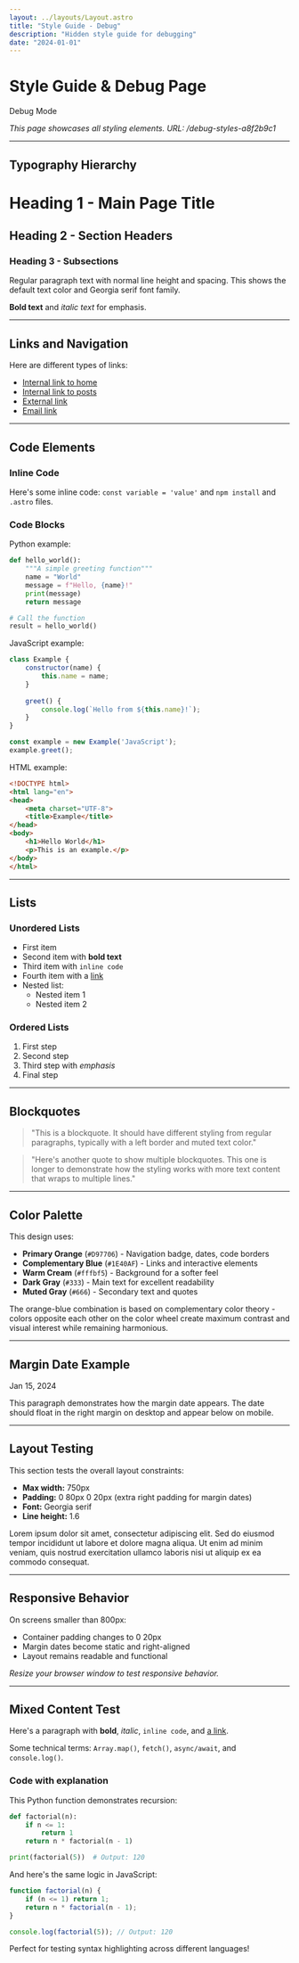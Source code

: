 ```yaml
---
layout: ../layouts/Layout.astro
title: "Style Guide - Debug"
description: "Hidden style guide for debugging"
date: "2024-01-01"
---
```


# Style Guide & Debug Page

<div class="margin-date">Debug Mode</div>

*This page showcases all styling elements. URL: /debug-styles-a8f2b9c1*

---

## Typography Hierarchy

# Heading 1 - Main Page Title
## Heading 2 - Section Headers  
### Heading 3 - Subsections

Regular paragraph text with normal line height and spacing. This shows the default text color and Georgia serif font family.

**Bold text** and *italic text* for emphasis.

---

## Links and Navigation

Here are different types of links:
- [Internal link to home](/)
- [Internal link to posts](/posts)
- [External link](https://example.com)
- [Email link](mailto:test@example.com)

---

## Code Elements

### Inline Code
Here's some inline code: `const variable = 'value'` and `npm install` and `.astro` files.

### Code Blocks

Python example:
```python
def hello_world():
    """A simple greeting function"""
    name = "World"
    message = f"Hello, {name}!"
    print(message)
    return message

# Call the function
result = hello_world()
```

JavaScript example:
```javascript
class Example {
    constructor(name) {
        this.name = name;
    }
    
    greet() {
        console.log(`Hello from ${this.name}!`);
    }
}

const example = new Example('JavaScript');
example.greet();
```

HTML example:
```html
<!DOCTYPE html>
<html lang="en">
<head>
    <meta charset="UTF-8">
    <title>Example</title>
</head>
<body>
    <h1>Hello World</h1>
    <p>This is an example.</p>
</body>
</html>
```

---

## Lists

### Unordered Lists
- First item
- Second item with **bold text**
- Third item with `inline code`
- Fourth item with a [link](#)
- Nested list:
  - Nested item 1
  - Nested item 2

### Ordered Lists
1. First step
2. Second step
3. Third step with *emphasis*
4. Final step

---

## Blockquotes

> "This is a blockquote. It should have different styling from regular paragraphs, typically with a left border and muted text color."

> "Here's another quote to show multiple blockquotes. This one is longer to demonstrate how the styling works with more text content that wraps to multiple lines."

---

## Color Palette

This design uses:

- **Primary Orange** (`#D97706`) - Navigation badge, dates, code borders
- **Complementary Blue** (`#1E40AF`) - Links and interactive elements  
- **Warm Cream** (`#fffbf5`) - Background for a softer feel
- **Dark Gray** (`#333`) - Main text for excellent readability
- **Muted Gray** (`#666`) - Secondary text and quotes

The orange-blue combination is based on complementary color theory - colors opposite each other on the color wheel create maximum contrast and visual interest while remaining harmonious.

---

## Margin Date Example

<div class="margin-date">Jan 15, 2024</div>

This paragraph demonstrates how the margin date appears. The date should float in the right margin on desktop and appear below on mobile.

---

## Layout Testing

This section tests the overall layout constraints:

- **Max width:** 750px
- **Padding:** 0 80px 0 20px (extra right padding for margin dates)
- **Font:** Georgia serif
- **Line height:** 1.6

Lorem ipsum dolor sit amet, consectetur adipiscing elit. Sed do eiusmod tempor incididunt ut labore et dolore magna aliqua. Ut enim ad minim veniam, quis nostrud exercitation ullamco laboris nisi ut aliquip ex ea commodo consequat.

---

## Responsive Behavior

On screens smaller than 800px:
- Container padding changes to 0 20px
- Margin dates become static and right-aligned
- Layout remains readable and functional

*Resize your browser window to test responsive behavior.*

---

## Mixed Content Test

Here's a paragraph with **bold**, *italic*, `inline code`, and [a link](/). 

Some technical terms: `Array.map()`, `fetch()`, `async/await`, and `console.log()`.

### Code with explanation

This Python function demonstrates recursion:

```python
def factorial(n):
    if n <= 1:
        return 1
    return n * factorial(n - 1)

print(factorial(5))  # Output: 120
```

And here's the same logic in JavaScript:

```javascript
function factorial(n) {
    if (n <= 1) return 1;
    return n * factorial(n - 1);
}

console.log(factorial(5)); // Output: 120
```

Perfect for testing syntax highlighting across different languages! 